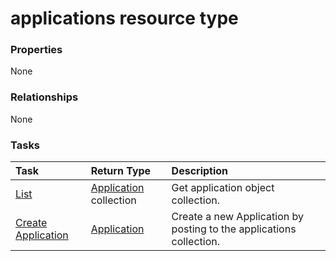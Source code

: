 # applications resource type



### Properties
None

### Relationships
None


### Tasks

| Task		   | Return Type	|Description|
|:---------------|:--------|:----------|
|[List](../api/application_list.md) | [Application](application.md) collection |Get application object collection. |
|[Create Application](../api/application_post_applications.md) |[Application](application.md)| Create a new Application by posting to the applications collection.|

<!-- uuid: 57e02da2-b862-4b2f-836a-c2a183fcf46b
2015-10-21 09:49:44 UTC -->
<!-- {
  "type": "#page.annotation",
  "description": "applications resource",
  "keywords": "",
  "section": "documentation",
  "tocPath": ""
}-->